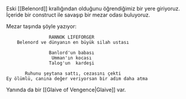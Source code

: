 ---
---  
  
Eski [[Belenord]] krallığından olduğunu öğrendiğimiz bir yere giriyoruz. İçeride bir construct ile savaşıp bir mezar odası buluyoruz.  
  
Mezar taşında şöyle yazıyor:  
  
```  
                RANNOK LIFEFORGER  
    Belenord ve dünyanın en büyük silah ustası  
  
                Banlord'un babası  
                 Umman'ın kocası  
                Talog'un  kardeşi  
  
       Ruhunu şeytana sattı, cezasını çekti  
Ey ölümlü, canına değer veriyorsan bir adım daha atma  
```   
  
Yanında da bir [[Glaive of Vengence|Glaive]] var.